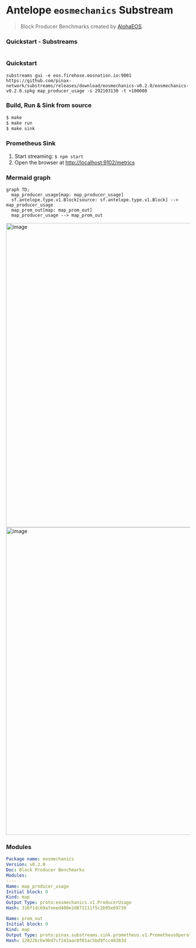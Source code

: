 # Antelope `eosmechanics` Substream

> Block Producer Benchmarks created by [AlohaEOS](https://www.alohaeos.com/tools/benchmarks).

### Quickstart - **Substreams**

```

```

### Quickstart

```
substreams gui -e eos.firehose.eosnation.io:9001 https://github.com/pinax-network/substreams/releases/download/eosmechanics-v0.2.0/eosmechanics-v0.2.0.spkg map_producer_usage -s 292103130 -t +100000
```

### Build, Run & Sink from source

```bash
$ make
$ make run
$ make sink
```

### **Prometheus** Sink

1. Start streaming: `$ npm start`
2. Open the browser at [http://localhost:9102/metrics](http://localhost:9102/metrics)

### Mermaid graph

```mermaid
graph TD;
  map_producer_usage[map: map_producer_usage]
  sf.antelope.type.v1.Block[source: sf.antelope.type.v1.Block] --> map_producer_usage
  map_prom_out[map: map_prom_out]
  map_producer_usage --> map_prom_out
```

<img width="832" alt="image" src="https://user-images.githubusercontent.com/550895/216176638-cea94a43-f95e-4eb6-ae00-527a2cb02ab7.png">

<img width="841" alt="image" src="https://user-images.githubusercontent.com/550895/216177257-6dab708d-870f-4296-9d72-456e6b2f2b77.png">

### Modules

```yaml
Package name: eosmechanics
Version: v0.2.0
Doc: Block Producer Benchmarks
Modules:
----
Name: map_producer_usage
Initial block: 0
Kind: map
Output Type: proto:eosmechanics.v1.ProducerUsage
Hash: 316f1dc69afeeed400e2d871111f5c2b95e69739

Name: prom_out
Initial block: 0
Kind: map
Output Type: proto:pinax.substreams.sink.prometheus.v1.PrometheusOperations
Hash: 128226c6e9bd7cf241aac0f01ac5bd9fcc48383d
```